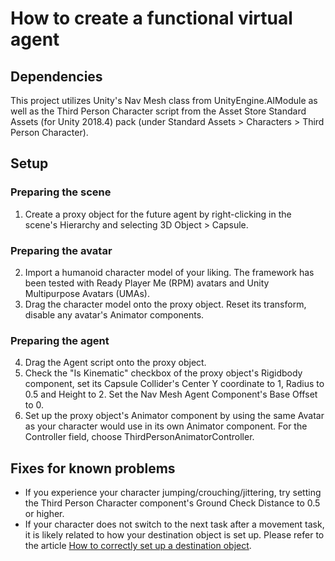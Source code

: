 # How to create a functional virtual agent

## Dependencies

This project utilizes Unity's Nav Mesh class from UnityEngine.AIModule as well as the Third Person Character script from the Asset Store Standard Assets (for Unity 2018.4) pack (under Standard Assets > Characters > Third Person Character).

## Setup

### Preparing the scene

1. Create a proxy object for the future agent by right-clicking in the scene's Hierarchy and selecting 3D Object > Capsule.

### Preparing the avatar

2. Import a humanoid character model of your liking. The framework has been tested with Ready Player Me (RPM) avatars and Unity Multipurpose Avatars (UMAs).
3. Drag the character model onto the proxy object. Reset its transform, disable any avatar's Animator components.

### Preparing the agent

4. Drag the Agent script onto the proxy object.
5. Check the "Is Kinematic" checkbox of the proxy object's Rigidbody component, set its Capsule Collider's Center Y coordinate to 1, Radius to 0.5 and Height to 2. Set the Nav Mesh Agent Component's Base Offset to 0.
6. Set up the proxy object's Animator component by using the same Avatar as your character would use in its own Animator component. For the Controller field, choose ThirdPersonAnimatorController.

## Fixes for known problems

- If you experience your character jumping/crouching/jittering, try setting the Third Person Character component's Ground Check Distance to 0.5 or higher.
- If your character does not switch to the next task after a movement task, it is likely related to how your destination object is set up. Please refer to the article [How to correctly set up a destination object]().
